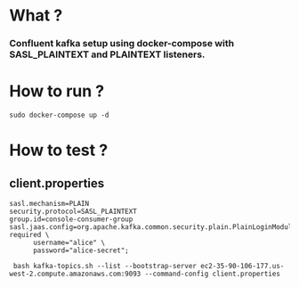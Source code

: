 # What ?
### Confluent kafka setup using docker-compose with SASL_PLAINTEXT and PLAINTEXT listeners.

# How to run ?
`sudo docker-compose up -d`

# How to test ?
## client.properties
```
sasl.mechanism=PLAIN
security.protocol=SASL_PLAINTEXT
group.id=console-consumer-group
sasl.jaas.config=org.apache.kafka.common.security.plain.PlainLoginModule required \
      username="alice" \
      password="alice-secret";
```
` bash kafka-topics.sh --list --bootstrap-server ec2-35-90-106-177.us-west-2.compute.amazonaws.com:9093 --command-config client.properties`
